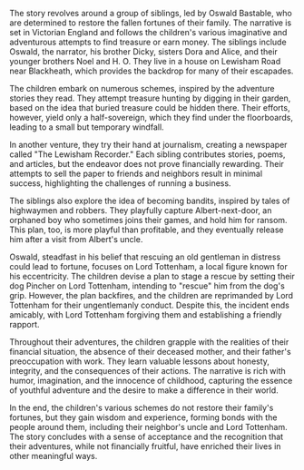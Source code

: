 The story revolves around a group of siblings, led by Oswald Bastable, who are determined to restore the fallen fortunes of their family. The narrative is set in Victorian England and follows the children's various imaginative and adventurous attempts to find treasure or earn money. The siblings include Oswald, the narrator, his brother Dicky, sisters Dora and Alice, and their younger brothers Noel and H. O. They live in a house on Lewisham Road near Blackheath, which provides the backdrop for many of their escapades.

The children embark on numerous schemes, inspired by the adventure stories they read. They attempt treasure hunting by digging in their garden, based on the idea that buried treasure could be hidden there. Their efforts, however, yield only a half-sovereign, which they find under the floorboards, leading to a small but temporary windfall.

In another venture, they try their hand at journalism, creating a newspaper called "The Lewisham Recorder." Each sibling contributes stories, poems, and articles, but the endeavor does not prove financially rewarding. Their attempts to sell the paper to friends and neighbors result in minimal success, highlighting the challenges of running a business.

The siblings also explore the idea of becoming bandits, inspired by tales of highwaymen and robbers. They playfully capture Albert-next-door, an orphaned boy who sometimes joins their games, and hold him for ransom. This plan, too, is more playful than profitable, and they eventually release him after a visit from Albert's uncle.

Oswald, steadfast in his belief that rescuing an old gentleman in distress could lead to fortune, focuses on Lord Tottenham, a local figure known for his eccentricity. The children devise a plan to stage a rescue by setting their dog Pincher on Lord Tottenham, intending to "rescue" him from the dog's grip. However, the plan backfires, and the children are reprimanded by Lord Tottenham for their ungentlemanly conduct. Despite this, the incident ends amicably, with Lord Tottenham forgiving them and establishing a friendly rapport.

Throughout their adventures, the children grapple with the realities of their financial situation, the absence of their deceased mother, and their father's preoccupation with work. They learn valuable lessons about honesty, integrity, and the consequences of their actions. The narrative is rich with humor, imagination, and the innocence of childhood, capturing the essence of youthful adventure and the desire to make a difference in their world.

In the end, the children's various schemes do not restore their family's fortunes, but they gain wisdom and experience, forming bonds with the people around them, including their neighbor's uncle and Lord Tottenham. The story concludes with a sense of acceptance and the recognition that their adventures, while not financially fruitful, have enriched their lives in other meaningful ways.